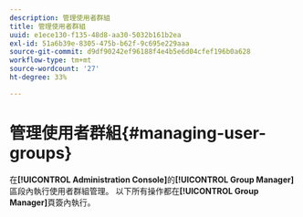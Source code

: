 ```yaml
---
description: 管理使用者群組
title: 管理使用者群組
uuid: e1ece130-f135-48d8-aa30-5032b161b2ea
exl-id: 51a6b39e-8305-475b-b62f-9c695e229aaa
source-git-commit: d9df90242ef96188f4e4b5e6d04cfef196b0a628
workflow-type: tm+mt
source-wordcount: '27'
ht-degree: 33%

---
```


# 管理使用者群組{#managing-user-groups}

在&#x200B;**[!UICONTROL Administration Console]**&#x200B;的&#x200B;**[!UICONTROL Group Manager]**&#x200B;區段內執行使用者群組管理。 以下所有操作都在&#x200B;**[!UICONTROL Group Manager]**&#x200B;頁簽內執行。
